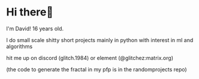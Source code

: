 # Hi there👋
I'm David! 16 years old.

I do small scale shitty short projects mainly in python with interest in ml and algorithms

hit me up on discord (glitch.1984) or element (@glitchez:matrix.org)

(the code to generate the fractal in my pfp is in the randomprojects repo)
